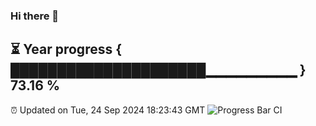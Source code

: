 ### Hi there 👋
⏳ Year progress { █████████████████████▁▁▁▁▁▁▁▁▁ } 73.16 %
---
⏰ Updated on Tue, 24 Sep 2024 18:23:43 GMT
![Progress Bar CI](https://github.com/liununu/liununu/workflows/Progress%20Bar%20CI/badge.svg)
